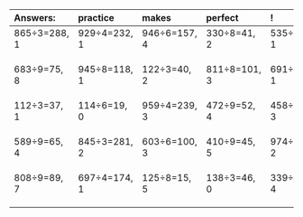 | Answers: | practice | makes | perfect | ! |
| :--- | :--- | :--- | :--- | :--- |
| 865÷3=288, 1 | 929÷4=232, 1 | 946÷6=157, 4 | 330÷8=41, 2 | 535÷6=89, 1 | 
|   |   |   |   |   | 
|   |   |   |   |   | 
|   |   |   |   |   | 
| 683÷9=75, 8 | 945÷8=118, 1 | 122÷3=40, 2 | 811÷8=101, 3 | 691÷5=138, 1 | 
|   |   |   |   |   | 
|   |   |   |   |   | 
|   |   |   |   |   | 
| 112÷3=37, 1 | 114÷6=19, 0 | 959÷4=239, 3 | 472÷9=52, 4 | 458÷7=65, 3 | 
|   |   |   |   |   | 
|   |   |   |   |   | 
|   |   |   |   |   | 
| 589÷9=65, 4 | 845÷3=281, 2 | 603÷6=100, 3 | 410÷9=45, 5 | 974÷4=243, 2 | 
|   |   |   |   |   | 
|   |   |   |   |   | 
|   |   |   |   |   | 
| 808÷9=89, 7 | 697÷4=174, 1 | 125÷8=15, 5 | 138÷3=46, 0 | 339÷5=67, 4 | 
|   |   |   |   |   | 
|   |   |   |   |   | 
|   |   |   |   |   | 
